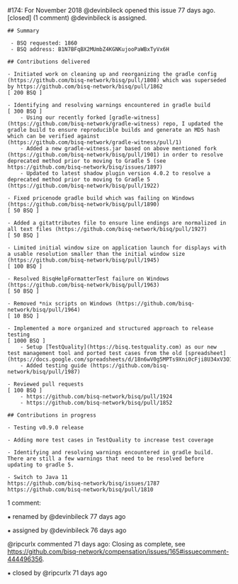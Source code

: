 #174: For November 2018
@devinbileck opened this issue 77 days ago.  [closed] (1 comment)
@devinbileck is assigned. 

    ## Summary
    
     - BSQ requested: 1860
     - BSQ address: B1N7BFqBX2MUmbZ4KGNKujooPaWBxTyVx6H
    
    ## Contributions delivered
    
    - Initiated work on cleaning up and reorganizing the gradle config (https://github.com/bisq-network/bisq/pull/1808) which was superseded by https://github.com/bisq-network/bisq/pull/1862
    [ 200 BSQ ]
    
    - Identifying and resolving warnings encountered in gradle build
    [ 300 BSQ ]
        - Using our recently forked [gradle-witness](https://github.com/bisq-network/gradle-witness) repo, I updated the gradle build to ensure reproducible builds and generate an MD5 hash which can be verified against 
    (https://github.com/bisq-network/gradle-witness/pull/1)
        - Added a new gradle-witness.jar based on above mentioned fork (https://github.com/bisq-network/bisq/pull/1901) in order to resolve deprecated method prior to moving to Gradle 5 (see https://github.com/bisq-network/bisq/issues/1897)
        - Updated to latest shadow plugin version 4.0.2 to resolve a deprecated method prior to moving to Gradle 5 (https://github.com/bisq-network/bisq/pull/1922)
    
    - Fixed pricenode gradle build which was failing on Windows (https://github.com/bisq-network/bisq/pull/1890)
    [ 50 BSQ ]
    
    - Added a gitattributes file to ensure line endings are normalized in all text files (https://github.com/bisq-network/bisq/pull/1927)
    [ 50 BSQ ]
    
    - Limited initial window size on application launch for displays with a usable resolution smaller than the initial window size (https://github.com/bisq-network/bisq/pull/1945)
    [ 100 BSQ ]
    
    - Resolved BisqHelpFormatterTest failure on Windows (https://github.com/bisq-network/bisq/pull/1963)
    [ 50 BSQ ]
    
    - Removed *nix scripts on Windows (https://github.com/bisq-network/bisq/pull/1964)
    [ 10 BSQ ]
    
    - Implemented a more organized and structured approach to release testing
    [ 1000 BSQ ]
        - Setup [TestQuality](https://bisq.testquality.com) as our new test management tool and ported test cases from the old [spreadsheet](https://docs.google.com/spreadsheets/d/18n6wV0g5MPTs9Xni0cFji8U34xV3O1IRPDEYZrluBuU/edit#gid=1386834576)
        - Added testing guide (https://github.com/bisq-network/bisq/pull/1987)
    
    - Reviewed pull requests
    [ 100 BSQ ]
        - https://github.com/bisq-network/bisq/pull/1924
        - https://github.com/bisq-network/bisq/pull/1852
    
    ## Contributions in progress
    
    - Testing v0.9.0 release
    
    - Adding more test cases in TestQuality to increase test coverage
    
    - Identifying and resolving warnings encountered in gradle build. There are still a few warnings that need to be resolved before updating to gradle 5.
    
    - Switch to Java 11
    https://github.com/bisq-network/bisq/issues/1787
    https://github.com/bisq-network/bisq/pull/1810


1 comment:

⁕ renamed by @devinbileck 77 days ago

⁕ assigned by @devinbileck 76 days ago

@ripcurlx commented 71 days ago:
    Closing as complete, see https://github.com/bisq-network/compensation/issues/165#issuecomment-444496356.


⁕ closed by @ripcurlx 71 days ago

